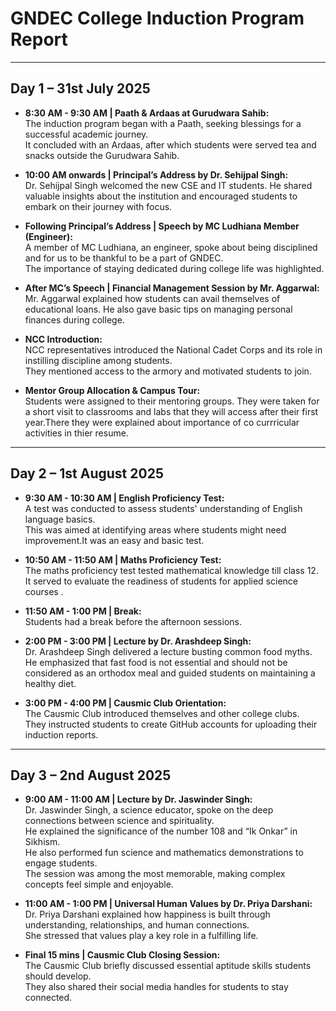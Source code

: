 # GNDEC College Induction Program Report

---

## **Day 1 – 31st July 2025**

- **8:30 AM - 9:30 AM | Paath & Ardaas at Gurudwara Sahib:**  
  The induction program began with a Paath, seeking blessings for a successful academic journey.  
  It concluded with an Ardaas, after which students were served tea and snacks outside the Gurudwara Sahib.

- **10:00 AM onwards | Principal’s Address by Dr. Sehijpal Singh:**  
  Dr. Sehijpal Singh welcomed the new CSE and IT students. He shared valuable insights about the institution and encouraged students to embark on their journey with focus.

- **Following Principal’s Address | Speech by MC Ludhiana Member (Engineer):**  
  A member of MC Ludhiana, an engineer, spoke about being disciplined and for us to be thankful to be a part of GNDEC.  
  The importance of staying dedicated during college life was highlighted.

- **After MC’s Speech | Financial Management Session by Mr. Aggarwal:**  
  Mr. Aggarwal explained how students can avail themselves of educational loans. He also gave basic tips on managing personal finances during college.

- **NCC Introduction:**  
  NCC representatives introduced the National Cadet Corps and its role in instilling discipline among students.  
  They mentioned access to the armory and motivated students to join.

- **Mentor Group Allocation & Campus Tour:**  
  Students were assigned to their mentoring groups. They were taken for a short visit to classrooms and labs that they will access after their first year.There they were explained about importance of co currricular activities in thier resume.

---

## **Day 2 – 1st August 2025**

- **9:30 AM - 10:30 AM | English Proficiency Test:**  
  A test was conducted to assess students' understanding of English language basics.  
  This was aimed at identifying areas where students might need improvement.It was an easy and basic test.

- **10:50 AM - 11:50 AM | Maths Proficiency Test:**  
  The maths proficiency test tested  mathematical knowledge till class 12.
  It served to evaluate the readiness of students for applied science courses .

- **11:50 AM - 1:00 PM | Break:**  
  Students had a break before the afternoon sessions.

- **2:00 PM - 3:00 PM | Lecture by Dr. Arashdeep Singh:**  
  Dr. Arashdeep Singh delivered a lecture busting common food myths.  
  He emphasized that fast food is not essential and should not be considered as an orthodox meal and guided students on maintaining a healthy diet.

- **3:00 PM - 4:00 PM | Causmic Club Orientation:**  
  The Causmic Club introduced themselves and other college clubs.  
  They instructed students to create GitHub accounts for uploading their induction reports.

---

## **Day 3 – 2nd August 2025**

- **9:00 AM - 11:00 AM | Lecture by Dr. Jaswinder Singh:**  
  Dr. Jaswinder Singh, a science educator, spoke on the deep connections between science and spirituality.  
  He explained the significance of the number 108 and “Ik Onkar” in Sikhism.  
  He also performed fun science and mathematics demonstrations to engage students.  
  The session was among the most memorable, making complex concepts feel simple and enjoyable.

- **11:00 AM - 1:00 PM | Universal Human Values by Dr. Priya Darshani:**  
  Dr. Priya Darshani explained how happiness is built through understanding, relationships, and human connections.  
  She stressed that values play a key role in a fulfilling life.

- **Final 15 mins | Causmic Club Closing Session:**  
  The Causmic Club briefly discussed essential aptitude skills students should develop.  
  They also shared their social media handles for students to stay connected.

